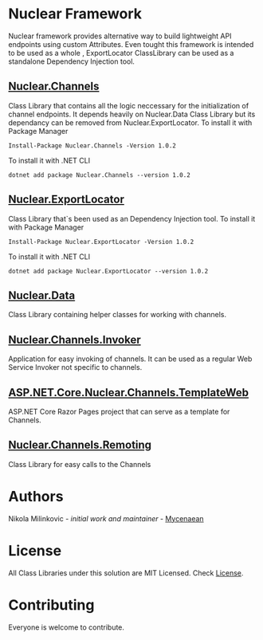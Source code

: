 # Nuclear Framework
Nuclear framework provides alternative way to build lightweight API endpoints using custom Attributes. Even tought this framework is intended to be used as a whole , ExportLocator ClassLibrary can be used as a standalone Dependency Injection tool.

## [Nuclear.Channels](https://github.com/Mycenaean/Nuclear-Framework/tree/master/Nuclear.Channels)
 Class Library that contains all the logic neccessary for the initialization of channel endpoints. It depends heavily on Nuclear.Data Class Library but its dependancy can be removed from Nuclear.ExportLocator. To install it with Package Manager
 ```
 Install-Package Nuclear.Channels -Version 1.0.2
 ```
 To install it with .NET CLI
 ```
 dotnet add package Nuclear.Channels --version 1.0.2
 ```
  
## [Nuclear.ExportLocator](https://github.com/Mycenaean/Nuclear-Framework/tree/master/Nuclear.ExportLocator)
 Class Library that`s been used as an Dependency Injection tool. To install it with Package Manager
 ```
 Install-Package Nuclear.ExportLocator -Version 1.0.2
 ```
 To install it with .NET CLI
 ```
 dotnet add package Nuclear.ExportLocator --version 1.0.2
 ```

## [Nuclear.Data](https://github.com/Mycenaean/Nuclear-Framework/tree/master/Nuclear.Data)
 Class Library containing helper classes for working with channels.

## [Nuclear.Channels.Invoker](https://github.com/Mycenaean/Nuclear-Framework/tree/master/Nuclear.Channels.Invoker)
 Application for easy invoking of channels. It can be used as a regular Web Service Invoker not specific to channels.

## [ASP.NET.Core.Nuclear.Channels.TemplateWeb](https://github.com/Mycenaean/Nuclear-Framework/tree/master/ASP.NET.Core.Nuclear.Channels.TemplateWeb)
 ASP.NET Core Razor Pages project that can serve as a template for Channels.

## [Nuclear.Channels.Remoting](https://github.com/Mycenaean/Nuclear-Framework/tree/master/ASP.NET.Core.Nuclear.Channels.TemplateWeb)
 Class Library for easy calls to the Channels

# Authors
 Nikola Milinkovic - *initial work and maintainer* - [Mycenaean](https://github.com/Mycenaean)

# License
 All Class Libraries under this solution are MIT Licensed. Check [License](https://github.com/Mycenaean/Nuclear-Framework/blob/master/LICENSE.txt).

# Contributing
 Everyone is welcome to contribute.

